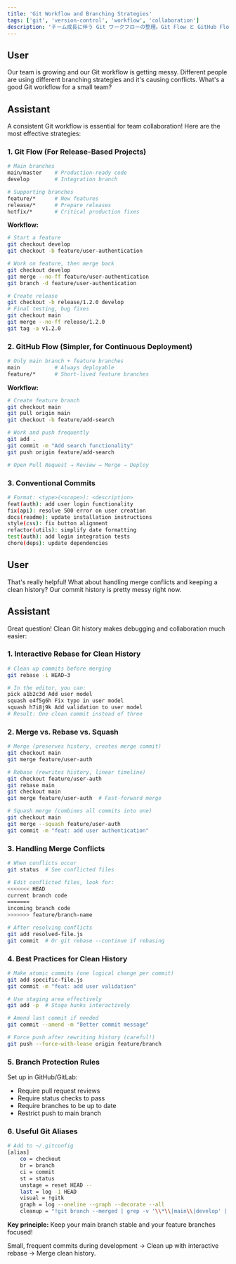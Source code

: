 ```yaml
---
title: 'Git Workflow and Branching Strategies'
tags: ['git', 'version-control', 'workflow', 'collaboration']
description: 'チーム成長に伴う Git ワークフローの整理。Git Flow と GitHub Flow の比較、クリーンなコミット履歴の維持、マージコンフリクトの解決方法を学習。'
---
```


## User

Our team is growing and our Git workflow is getting messy. Different people are using different branching strategies and it's causing conflicts. What's a good Git workflow for a small team?

## Assistant

A consistent Git workflow is essential for team collaboration! Here are the most effective strategies:

### 1. Git Flow (For Release-Based Projects)

```bash
# Main branches
main/master    # Production-ready code
develop        # Integration branch

# Supporting branches
feature/*      # New features
release/*      # Prepare releases
hotfix/*       # Critical production fixes
```

**Workflow:**

```bash
# Start a feature
git checkout develop
git checkout -b feature/user-authentication

# Work on feature, then merge back
git checkout develop
git merge --no-ff feature/user-authentication
git branch -d feature/user-authentication

# Create release
git checkout -b release/1.2.0 develop
# Final testing, bug fixes
git checkout main
git merge --no-ff release/1.2.0
git tag -a v1.2.0
```

### 2. GitHub Flow (Simpler, for Continuous Deployment)

```bash
# Only main branch + feature branches
main           # Always deployable
feature/*      # Short-lived feature branches
```

**Workflow:**

```bash
# Create feature branch
git checkout main
git pull origin main
git checkout -b feature/add-search

# Work and push frequently
git add .
git commit -m "Add search functionality"
git push origin feature/add-search

# Open Pull Request → Review → Merge → Deploy
```

### 3. Conventional Commits

```bash
# Format: <type>(<scope>): <description>
feat(auth): add user login functionality
fix(api): resolve 500 error on user creation
docs(readme): update installation instructions
style(css): fix button alignment
refactor(utils): simplify date formatting
test(auth): add login integration tests
chore(deps): update dependencies
```

## User

That's really helpful! What about handling merge conflicts and keeping a clean history? Our commit history is pretty messy right now.

## Assistant

Great question! Clean Git history makes debugging and collaboration much easier:

### 1. Interactive Rebase for Clean History

```bash
# Clean up commits before merging
git rebase -i HEAD~3

# In the editor, you can:
pick a1b2c3d Add user model
squash e4f5g6h Fix typo in user model
squash h7i8j9k Add validation to user model
# Result: One clean commit instead of three
```

### 2. Merge vs. Rebase vs. Squash

```bash
# Merge (preserves history, creates merge commit)
git checkout main
git merge feature/user-auth

# Rebase (rewrites history, linear timeline)
git checkout feature/user-auth
git rebase main
git checkout main
git merge feature/user-auth  # Fast-forward merge

# Squash merge (combines all commits into one)
git checkout main
git merge --squash feature/user-auth
git commit -m "feat: add user authentication"
```

### 3. Handling Merge Conflicts

```bash
# When conflicts occur
git status  # See conflicted files

# Edit conflicted files, look for:
<<<<<<< HEAD
current branch code
=======
incoming branch code
>>>>>>> feature/branch-name

# After resolving conflicts
git add resolved-file.js
git commit  # Or git rebase --continue if rebasing
```

### 4. Best Practices for Clean History

```bash
# Make atomic commits (one logical change per commit)
git add specific-file.js
git commit -m "feat: add user validation"

# Use staging area effectively
git add -p  # Stage hunks interactively

# Amend last commit if needed
git commit --amend -m "Better commit message"

# Force push after rewriting history (careful!)
git push --force-with-lease origin feature/branch
```

### 5. Branch Protection Rules

Set up in GitHub/GitLab:

- Require pull request reviews
- Require status checks to pass
- Require branches to be up to date
- Restrict push to main branch

### 6. Useful Git Aliases

```bash
# Add to ~/.gitconfig
[alias]
    co = checkout
    br = branch
    ci = commit
    st = status
    unstage = reset HEAD --
    last = log -1 HEAD
    visual = !gitk
    graph = log --oneline --graph --decorate --all
    cleanup = "!git branch --merged | grep -v '\\*\\|main\\|develop' | xargs -n 1 git branch -d"
```

**Key principle:** Keep your main branch stable and your feature branches focused!

Small, frequent commits during development → Clean up with interactive rebase → Merge clean history.
